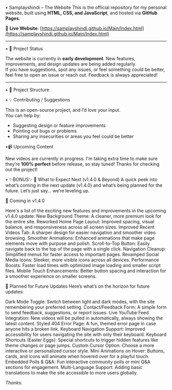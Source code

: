 • Samplayshindi – The Website
This is the official repository for my personal website, built using **HTML, CSS, and JavaScript**, and hosted via **GitHub Pages**.

🔗 **Live Website**: [https://samplayshindi.github.io/Main/Index.html](https://samplayshindi.github.io/Main/Index.html)

---

• 🚧 Project Status

The website is currently in **early development**. New features, improvements, and design updates are being added regularly.  
If you have suggestions, spot any issues, or feel something could be better, feel free to open an issue or reach out. Feedback is always appreciated!

---

• 📂 Project Structure

• 💡 Contributing / Suggestions

This is an open-source project, and I’d love your input.  
You can help by:

- Suggesting design or feature improvements  
- Pointing out bugs or problems  
- Sharing any insecurities or areas you feel could be better

•📹 Upcoming Content

New videos are currently in progress. I'm taking extra time to make sure they’re **100% perfect** before release, so stay tuned!
Thanks for checking out the project!


• ✨BONUS✨
🔮 What to Expect Next (v1.4.0 & Beyond)
A quick peek into what’s coming in the next update (v1.4.0) and what’s being planned for the future. Let’s just say... we’re leveling up.

🚀 Coming in v1.4.0

Here's a list of the exciting new features and improvements in the upcoming v1.4.0 update:
New Background Theme: A cleaner, more premium look for the entire site.
Reworked Home Page Layout: Improved spacing, visual balance, and responsiveness across all screen sizes.
Improved Recent Videos Tab: A sharper design for easier navigation and smoother video browsing.
Smoother Animations: Enhanced animations that make page elements move with purpose and polish.
Scroll-to-Top Button: Easily navigate back to the top of the page with a single click.
Navigation Cleanup: Simplified menus for faster access to important pages.
Revamped Social Media Icons: Sleeker, more visible icons across all devices.
Performance Boosts: Faster load times with optimized image loading and smaller script files.
Mobile Touch Enhancements: Better button spacing and interaction for a smoother experience on smaller screens.

🧪 Planned for Future Updates
Here’s what’s on the horizon for future updates:

Dark Mode Toggle: Switch between light and dark modes, with the site remembering your preferred setting.
Contact/Feedback Form: A simple form to send feedback, suggestions, or report issues.
Live YouTube Feed Integration: New videos will be pulled in automatically, always showing the latest content.
Styled 404 Error Page: A fun, themed error page in case anyone hits a broken link.
Keyboard Navigation Support: Improved accessibility for users navigating the site with only their keyboard.
Keyboard Shortcuts (Easter Eggs): Special shortcuts to trigger hidden features like theme changes or page jumps.
Custom Cursor Option: Choose a more interactive or personalized cursor style.
Mini Animations on Hover: Buttons, cards, and icons will animate when hovered over for a playful touch.
Embedded Polls & Q&A: Fun interactive community polls or mini Q&A sections for engagement.
Multi-Language Support: Adding basic translations to make the site accessible to more users globally.




*Thanks.*
